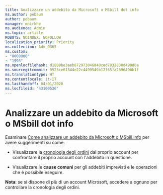 ```yaml
---
title: Analizzare un addebito da Microsoft o MSbill dot info
ms.author: pebaum
author: pebaum
manager: mnirkhe
ms.audience: Admin
ms.topic: article
ROBOTS: NOINDEX, NOFOLLOW
localization_priority: Priority
ms.collection: Adm_O365
ms.custom:
- "8000008"
- "1993"
ms.openlocfilehash: d1808be3aeb672973046840ced7832830d490d0a
ms.sourcegitcommit: 9923ce61344e22c4490549b12f65fa2896490b1f
ms.translationtype: HT
ms.contentlocale: it-IT
ms.lasthandoff: 04/01/2020
ms.locfileid: "43100536"
---
```

# <a name="investigate-a-billing-charge-from-microsoft-or-msbill-dot-info"></a>Analizzare un addebito da Microsoft o MSbill dot info

Esaminare [Come analizzare un addebito da Microsoft o MSbill.info](https://support.microsoft.com/help/10623/microsoft-account-investigate-billing-charge) per avere suggerimenti su come: 

- Visualizzare la [cronologia degli ordini](https://account.microsoft.com/billing/orders/) dal proprio account per confrontare il proprio account con l'addebito in questione.

- Visualizzare le **cause comuni** per gli addebiti imprevisti e le operazioni che è possibile eseguire.

**Nota**: se si dispone di più di un account Microsoft, accedere a ognuno per controllare la cronologia degli ordini.
